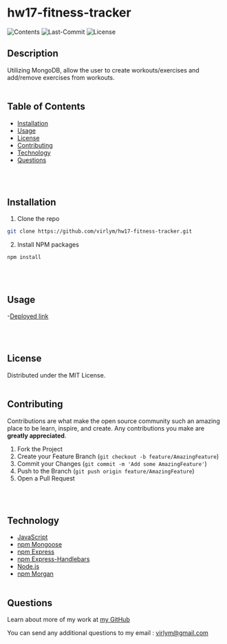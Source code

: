 # **hw17-fitness-tracker**
  ![Contents](https://img.shields.io/github/languages/top/virlym/hw17-fitness-tracker)
  ![Last-Commit](https://img.shields.io/github/last-commit/virlym/hw17-fitness-tracker)
  ![License](https://img.shields.io/github/license/virlym/hw17-fitness-tracker)
  ## **Description**
  
  Utilizing MongoDB, allow the user to create workouts/exercises and add/remove exercises from workouts.
  <br><br>
  
  ## **Table of Contents**
  
  * [Installation](#Installation)
  * [Usage](#Usage)
  * [License](#License)
  * [Contributing](#Contributing)
  * [Technology](#Technology)
  * [Questions](#Questions)
  
  <br><br>
  
  ## **Installation**
  
  1. Clone the repo
  ```sh
  git clone https://github.com/virlym/hw17-fitness-tracker.git
  ``` 
  2. Install NPM packages
  ```sh
  npm install
  ```
  <br><br>
  
  ## **Usage**
  -[Deployed link](https://hw17-djg-fitness-tracker.herokuapp.com/)
  
  <br><br>
  
  ## **License**
  
  Distributed under the MIT License.
  <br><br>
  
  ## **Contributing**
  Contributions are what make the open source community such an amazing place to be learn, inspire, and create. Any contributions you make are **greatly appreciated**.
  
  1. Fork the Project
  2. Create your Feature Branch (`git checkout -b feature/AmazingFeature`)
  3. Commit your Changes (`git commit -m 'Add some AmazingFeature'`)
  4. Push to the Branch (`git push origin feature/AmazingFeature`)
  5. Open a Pull Request
  
  <br><br>
  
  ## **Technology**
  - [JavaScript](https://www.javascript.com/)
  - [npm Mongoose](https://www.npmjs.com/package/mongoose)
  - [npm Express](https://www.npmjs.com/package/express)
  - [npm Express-Handlebars](https://www.npmjs.com/package/express-handlebars)
  - [Node.js](https://nodejs.org/en/)
  - [npm Morgan](https://www.npmjs.com/package/morgan)
  <br><br>
  
  ## **Questions**
  Learn about more of my work at [my GitHub](https://github.com/virlym)
  
  You can send any additional questions to my email : virlym@gmail.com
  <br><br><br><br>